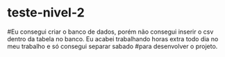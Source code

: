 # teste-nivel-2
#Eu consegui criar o banco de dados, porém não consegui inserir o csv dentro da tabela no banco. Eu acabei trabalhando horas extra todo dia no meu trabalho e só consegui separar sabado
#para desenvolver o projeto. 
